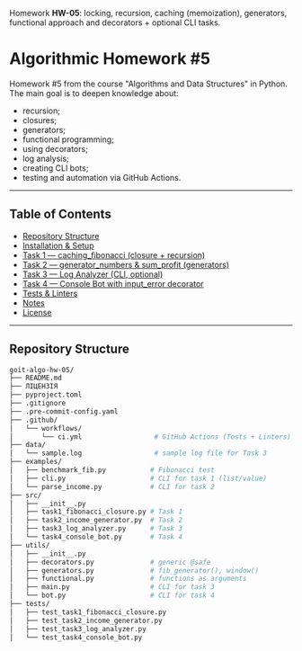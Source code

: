 Homework **HW-05**: locking, recursion, caching (memoization), generators, functional approach and decorators + optional CLI tasks.

# Algorithmic Homework #5 

Homework #5 from the course "Algorithms and Data Structures" in Python. The main goal is to deepen knowledge about:
- recursion;
- closures;
- generators;
- functional programming;
- using decorators;
- log analysis;
- creating CLI bots;
- testing and automation via GitHub Actions.

---

## Table of Contents

- [Repository Structure](#-repository-structure)
- [Installation & Setup](#️-installation--setup)
- [Task 1 — caching_fibonacci (closure + recursion)](#-task-1--caching_fibonacci-closure--recursion)
- [Task 2 — generator_numbers & sum_profit (generators)](#-task-2--generator_numbers--sum_profit-generators)
- [Task 3 — Log Analyzer (CLI, optional)](#-task-3--log-analyzer-cli-optional)
- [Task 4 — Console Bot with input_error decorator](#-task-4--console-bot-with-input_error-decorator)
- [Tests & Linters](#-tests--linters)
- [Notes](#-notes)
- [License](#-license)

---

## Repository Structure

```bash
goit-algo-hw-05/
├── README.md
├── ЛІЦЕНЗІЯ
├── pyproject.toml
├── .gitignore
├── .pre-commit-config.yaml         
├── .github/
│   └── workflows/
│       └── ci.yml                  # GitHub Actions (Tests + Linters)
├── data/
│   └── sample.log                  # sample log file for Task 3
├── examples/
│   ├── benchmark_fib.py           # Fibonacci test
│   ├── cli.py                     # CLI for task 1 (list/value)
│   └── parse_income.py            # CLI for task 2
├── src/
│   ├── __init__.py
│   ├── task1_fibonacci_closure.py # Task 1
│   ├── task2_income_generator.py  # Task 2
│   ├── task3_log_analyzer.py      # Task 3
│   └── task4_console_bot.py       # Task 4
├── utils/
│   ├── __init__.py
│   ├── decorators.py              # generic @safe 
│   ├── generators.py              # fib_generator(), window()
│   ├── functional.py              # functions as arguments
│   ├── main.py                    # CLI for task 3
│   └── bot.py                     # CLI for task 4
├── tests/
│   ├── test_task1_fibonacci_closure.py
│   ├── test_task2_income_generator.py
│   ├── test_task3_log_analyzer.py
│   └── test_task4_console_bot.py
```